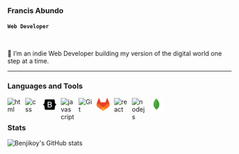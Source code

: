 ### Francis Abundo

**`Web Developer`**

<br/>

🔭 I’m an indie Web Developer building my version of the digital world one step at a time.
<br/>


<hr>


### Languages and Tools


<img align="left" alt="html" width="30px" style="padding-right:10px" src="https://cdn.jsdelvr.net/gh/devicons/devicon/icons/html5/html5-plain.svg" />
<img align="left" alt="css" width="30px" style="padding-right:10px" src="https://cdn.jsdelvr.net/gh/devicons/devicon/icons/css3/css3-plain.svg" />
<img align="left" alt="bootstrap" width="30px" style="padding-right:10px" src="https://github.com/devicons/devicon/blob/v2.15.1/icons/bootstrap/bootstrap-plain.svg" />
<img align="left" alt="javascript" width="30px" style="padding-right:10px" src="https://cdn.jsdelvr.net/gh/devicons/devicon/icons/javascript/javascript-plain.svg" />
<img align="left" alt="Git" width="30px" style="padding-right:10px" src="https://cdn.jsdelvr.net/gh/devicons/devicon/icons/git/git-original.svg" />
<img align="left" alt="gitlab" width="30px" style="padding-right:10px" src="https://github.com/devicons/devicon/blob/v2.15.1/icons/gitlab/gitlab-original.svg" />
<img align="left" alt="react" width="30px" style="padding-right:10px" src="https://cdn.jsdelvr.net/gh/devicons/devicon/icons/react/react-original.svg" />
<img align="left" alt="nodejs" width="30px" style="padding-right:10px" src="https://cdn.jsdelvr.net/gh/devicons/devicon/icons/nodejs/nodejs-original.svg" />
<img align="left" alt="mongodb" width="30px" style="padding-right:10px" src="https://github.com/devicons/devicon/blob/v2.15.1/icons/mongodb/mongodb-original.svg" />


<br/><br/>


### Stats

![Benjikoy's GitHub stats](https://github-readme-stats.vercel.app/api?username=Benjikoy&show_icons=true&theme=gruvbox)
